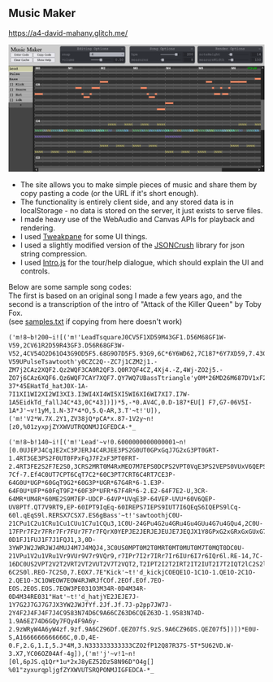 ## Music Maker

https://a4-david-mahany.glitch.me/

![preview](demo.png)

- The site allows you to make simple pieces of music and share them by copy pasting a code (or the URL if it's short enough).
- The functionality is entirely client side, and any stored data is in localStorage - no data is stored on the server, it just exists to serve files.
- I made heavy use of the WebAudio and Canvas APIs for playback and rendering.
- I used [Tweakpane](https://cocopon.github.io/tweakpane/) for some UI things.
- I used a slightly modified version of the [JSONCrush](https://github.com/KilledByAPixel/JSONCrush) library for json string compression.
- I used [Intro.js](https://introjs.com/) for the tour/help dialogue, which should explain the UI and controls.

Below are some sample song codes:<br>
The first is based on an original song I made a few years ago, and the second is a transcription of the intro of "Attack of the Killer Queen" by Toby Fox.<br>
(see [samples.txt](samples.txt) if copying from here doesn't work)
```
('m!8~b!200~i![('m!'LeadTsquareJ0CV5F1XD59M43GF1.D56M68GF1W-V59,2CV61R2D59R43GF3.D56R68GF3W-V52,4CV54O2D61O43G9OD5F5.68G9O7D5F5.93G9,6C*6Y6WD62,7C187*6Y7XD59,7.43GF7.D56,7.68GF7W-V59UPulseTsawtooth'y0CZC2Q--ZC7j1CZM2j1.-ZM7j2CAz2XQF2.Qz2WQF3CA0R2QF3.Q0R7QF4CZ,4Xj4.-Z,4Wj-ZO2j5.-ZO7j6CAz6XQF6.Qz6WQF7CAY7XQF7.QY7WQ7UBassTtriangle'y0M*26MD26M687DV1xF2M*28RD28R687DV3x8,4M*26OD26O687DV5xF6,Y28,FY29EKickTd_kickJ0p1p1Xj2p3p3Xj4pj5Xj6p7p7XQ5ESnareTd_snareJ0.N1.j1WN2.N3.j3WN4.N5.j5WN6.N7.j7W-37*45EHatTd_hatJ0X-1A-7I1XI1WI2XI2WI3XI3.I3WI4XI4WI5XI5WI6XI6WI7XI7.I7W-1A5EidkTd_fallJ4C*43,0C*43])])*5,-*0.AV4C,0.D-187*EU[] F7,G7-06V5I-1A*J'~v!1yM,1.N-37*4*O,5.Q-AR,3.T'~t!'U]),('m!'V2*W.7X.2Y1,ZV38jQ*pCA*x.87-1V2y~n![z0,%01zyxpjZYXWVUTRQONMJIGFEDCA-*_
```

```
('m!8~b!140~i![('m!'Lead'~v!0.6000000000000001~n![0.0UJEPJ4CqJE2xC3PJERJ4C4RJEE3PS2G0UT0GPxGqJ7G2xG3PT0GRT-1.4RT3GE3PS2F0UT0FPxFqJ7F2xF3PT0FRT-2.4RT3FE2S2F7E2S0,3CRS2MRT0M4RxMEO7M7EPS0DCPS2VPT0VqE3PS2VEPS0VUxV6QEPS0V8PJ3VQJf.9RJXE1O8IPJ7IqEqf8IRE1OS.E1O7IUp6QEqf4IQE1OX6Cqf8l.qEqfX6.RERf-7Cf-7.Ef4C0UT7CPT6CqT7C2*60C3PT7CRT6C4RT7CE3P-64G0U*UGP*60GqT9G2*60G3P*UGR*67G4R*6-1.E3P-64F0U*UFP*60FqT9F2*60F3P*UFR*67F4R*6-2.E2-64F7E2-U,3CR-64MR*UM4R*60ME2S9M7EP-UDCP-64VP*UVqE3P-64VEP-UVU*60V6QEP-UV8PTf.QT7V9RT9,EP-60IPT9IqEq-60IREPS7IEPS9IUT7I6QEqS6IQEPS9lCq-60l.qEqS9l.RERSX7CSX7.ES6gBass'~t!'sawtoothjC0U-21CPu1C2u1CRu1Cu1CUu1C7u1CQu3,1C0U-24GPu4G2u4GRu4Gu4GUu4G7u4GQu4,2C0U-17FPr7F2r7FRr7Fr7FUr7F7r7FQrX0YEPJE2JERJEJEUJE7JEQJX1Y8GPxG2xGRxGxGUxG7xGQx,2Y1FPJ1F2J1FRJ1F-0D1FJ1FUJ1F7J1FQJ1,3,0D-3YWPJW2JWRJWJ4MUJ4M7J4MQJ4,3C0US0MPT0M2T0MRT0MT0MUT0M7T0MQT0DC0U-21VPu1V2u1VRu1Vr9VUr9V7r9VQr9,r7IPr7I2r7IRr7Ir6IUr6I7r6IQr6l.RE-14,7C-16DC0US2VPT2V2T2VRT2VT2VUT2V7T2VQT2,T2IPT2I2T2IRT2IT2IUT2I7T2IQT2lC2S2l.RE2S0,7C2S2DY8VPxV2xVRxVJ7VUJ7V7J7VQJXpPp2pRppUp7pQJ-6C2S0l.REO-7C2S0,7.EOX7.7E"Kick'~t!'d_kickjCOEQE1O-1C1O-1.QE1O-2C1O-2.QE1O-3C1OWEOW7EOW4RJWRJfCOf.2EOf.EOf.7EO-EOS.2EOS.EOS.7EOW3PE031O3M34R-0D4M34R-0D4M34RE031"Hat'~t!'d_hatjYE2JEJE7J-1Y7G2J7GJ7G7JX3YW2JWJfYf.2Jf.Jf.7J-p2pp7JW7J-2Y4F2J4FJ4F7J4C9583N74D6C9A66CZ63D6CQEZ63D-1.9583N74D-1.9A6EZ74D6GQy7FQy4F9A6y-2.9zWRyW4A6yW4zf.9zf.9A6CZ96Df.QEZ07fS.9zS.9A6CZ96DS.QEZ07f5])])*E0U-S,A1666666666666C,0.D,4E-0.F,2.G,1.I,5.J*4M,3.N333333333333CZO2fP12Q87R37S-5T*5U62VD.W-3.X7,YC06OZ04Af-4g]),('m!'j'~v!1~n![0l,6pJS.q1Qr*1u*2xJ8yEZ52Dz58N96D"O4g[] %01"zyxurqpljgfZYXWVUTSRQPONMJIGFEDCA-*_
```
